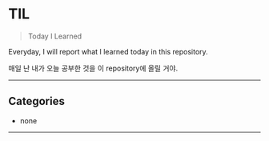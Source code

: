 # TIL
> Today I Learned

Everyday, I will report what I learned today in this repository.

매일 난 내가 오늘 공부한 것을 이 repository에 올릴 거야.
***
## Categories
* none
***
